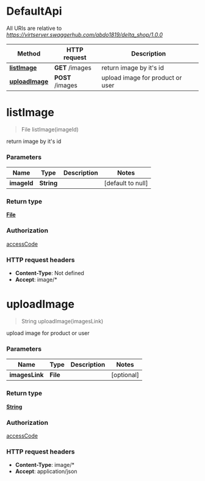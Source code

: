 # DefaultApi

All URIs are relative to *https://virtserver.swaggerhub.com/abdo1819/delta_shop/1.0.0*

Method | HTTP request | Description
------------- | ------------- | -------------
[**listImage**](DefaultApi.md#listImage) | **GET** /images | return image by it&#39;s id
[**uploadImage**](DefaultApi.md#uploadImage) | **POST** /images | upload image for product or user


<a name="listImage"></a>
# **listImage**
> File listImage(imageId)

return image by it&#39;s id

### Parameters

Name | Type | Description  | Notes
------------- | ------------- | ------------- | -------------
 **imageId** | **String**|  | [default to null]

### Return type

[**File**](../\Models/file.md)

### Authorization

[accessCode](../README.md#accessCode)

### HTTP request headers

- **Content-Type**: Not defined
- **Accept**: image/*

<a name="uploadImage"></a>
# **uploadImage**
> String uploadImage(imagesLink)

upload image for product or user

### Parameters

Name | Type | Description  | Notes
------------- | ------------- | ------------- | -------------
 **imagesLink** | **File**|  | [optional]

### Return type

[**String**](../\Models/string.md)

### Authorization

[accessCode](../README.md#accessCode)

### HTTP request headers

- **Content-Type**: image/*
- **Accept**: application/json

